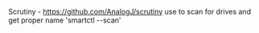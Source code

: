 Scrutiny - https://github.com/AnalogJ/scrutiny
use to scan for drives and get proper name 'smartctl --scan'